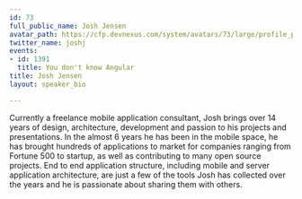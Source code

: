 ```yaml
---
id: 73
full_public_name: Josh Jensen
avatar_path: https://cfp.devnexus.com/system/avatars/73/large/profile_picture.jpg?1485266081
twitter_name: joshj
events:
- id: 1391
  title: You don't know Angular
title: Josh Jensen
layout: speaker_bio

---
```

Currently a freelance mobile application consultant, Josh brings over 14 years of design, architecture, development and passion to his projects and presentations. In the almost 6 years he has been in the mobile space, he has brought hundreds of applications to market for companies ranging from Fortune 500 to startup, as well as contributing to many open source projects. End to end application structure, including mobile and server application architecture, are just a few of the tools Josh has collected over the years and he is passionate about sharing them with others.
